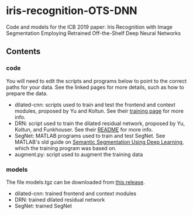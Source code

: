 # iris-recognition-OTS-DNN
Code and models for the ICB 2019 paper: Iris Recognition with Image Segmentation Employing Retrained Off-the-Shelf Deep Neural Networks

## Contents

### code
You will need to edit the scripts and programs below to point to the correct paths for your data. See the linked pages for more details, such as how to prepare the data.

- dilated-cnn: scripts used to train and test the frontend and context modules, proposed by Yu and Koltun. See their [training page](https://github.com/fyu/dilation/blob/master/docs/training.md) for more info.
- DRN: script used to train the dilated residual network, proposed by Yu, Koltun, and Funkhouser. See their [README](https://github.com/fyu/drn) for more info.
- SegNet: MATLAB programs used to train and test SegNet. See MATLAB's old guide on [Semantic Segmentation Using Deep Learning](https://web.archive.org/web/20180527004009/https://www.mathworks.com/help/vision/examples/semantic-segmentation-using-deep-learning.html), which the training program was based on.
- augment.py: script used to augment the training data

### models
The file models.tgz can be downloaded from [this release](https://github.com/CVRL/iris-recognition-OTS-DNN/releases).

- dilated-cnn: trained frontend and context modules
- DRN: trained dilated residual network
- SegNet: trained SegNet
